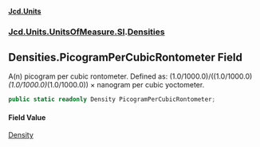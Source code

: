#### [Jcd.Units](index.md 'index')
### [Jcd.Units.UnitsOfMeasure.SI](Jcd.Units.UnitsOfMeasure.SI.md 'Jcd.Units.UnitsOfMeasure.SI').[Densities](Densities.md 'Jcd.Units.UnitsOfMeasure.SI.Densities')

## Densities.PicogramPerCubicRontometer Field

A(n) picogram per cubic rontometer. Defined as: (1.0/1000.0)/((1.0/1000.0)*(1.0/1000.0)*(1.0/1000.0)) × nanogram per cubic yoctometer.

```csharp
public static readonly Density PicogramPerCubicRontometer;
```

#### Field Value
[Density](Density.md 'Jcd.Units.UnitTypes.Density')